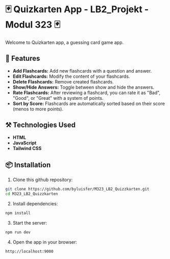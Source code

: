 # 🃏 Quizkarten App - LB2_Projekt - Modul 323 🃏
Welcome to Quizkarten app, a guessing card game app.

## 🚀 Features
- **Add Flashcards:** Add new flashcards with a question and answer.
- **Edit Flashcards:** Modify the content of your flashcards.
- **Delete Flashcards:** Remove created flashcards.
- **Show/Hide Answers:** Toggle between show and hide the answers.
- **Rate Flashcards:** After reviewing a flashcard, you can rate it as "Bad", "Good", or "Great" with a system of points.
- **Sort by Score:** Flashcards are automatically sorted based on their score (menos to more points).

## ⚒️ Technologies Used
- **HTML**
- **JavaScript**
- **Tailwind CSS**

## 📦 Installation
1. Clone this github repository:
```bash
git clone https://github.com/byluisfer/M323_LB2_Quizzkarten.git
cd M323_LB2_Quizzkarten
```
2. Install dependencies:
```bash
npm install
```
3. Start the server:
```bash
npm run dev
```
4. Open the app in your browser:
```bash
http://localhost:9000
```
